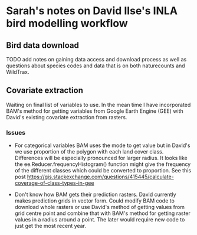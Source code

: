# Sarah's notes on David Ilse's INLA bird modelling workflow


## Bird data download

TODO add notes on gaining data access and download process as well as questions
about species codes and data that is on both naturecounts and WildTrax.

## Covariate extraction

Waiting on final list of variables to use. In the mean time I have incorporated
BAM's method for getting variables from Google Earth Engine (GEE) with David's
existing covariate extraction from rasters.

### Issues
  - For categorical variables BAM uses the mode to get value but in David's we
  use proportion of the polygon with each land cover class. Differences will be
  especially pronounced for larger radius. It looks like the
  ee.Reducer.frequencyHistogram() function might give the frequency of the
  different classes which could be converted to proportion. See this post
  https://gis.stackexchange.com/questions/415445/calculate-coverage-of-class-types-in-gee

  - Don't know how BAM gets their prediction rasters. David currently makes
  prediction grids in vector form. Could modify BAM code to download whole
  rasters or use David's method of getting values from grid centre point and
  combine that with BAM's method for getting raster values in a radius around a
  point. The later would require new code to just get the most recent year.
